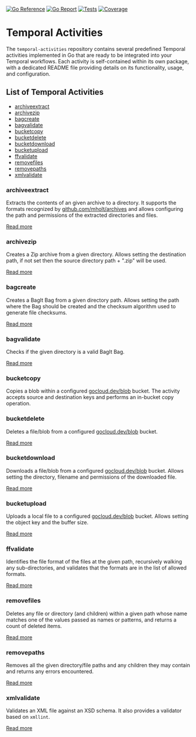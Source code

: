 [![Go Reference](https://pkg.go.dev/badge/github.com/artefactual-sdps/temporal-activities.svg)](https://pkg.go.dev/github.com/artefactual-sdps/temporal-activities)
[![Go Report](https://goreportcard.com/badge/github.com/artefactual-sdps/temporal-activities)](https://goreportcard.com/report/github.com/artefactual-sdps/temporal-activities)
[![Tests](https://github.com/artefactual-sdps/temporal-activities/actions/workflows/test.yml/badge.svg)](https://github.com/artefactual-sdps/temporal-activities/actions/workflows/test.yml)
[![Coverage](https://img.shields.io/codecov/c/github/artefactual-sdps/temporal-activities)](https://app.codecov.io/gh/artefactual-sdps/temporal-activities)

# Temporal Activities

The `temporal-activities` repository contains several predefined Temporal
activities implemented in Go that are ready to be integrated into your Temporal
workflows. Each activity is self-contained within its own package, with a
dedicated README file providing details on its functionality, usage, and
configuration.

## List of Temporal Activities

- [archiveextract](#archiveextract)
- [archivezip](#archivezip)
- [bagcreate](#bagcreate)
- [bagvalidate](#bagvalidate)
- [bucketcopy](#bucketcopy)
- [bucketdelete](#bucketdelete)
- [bucketdownload](#bucketdownload)
- [bucketupload](#bucketupload)
- [ffvalidate](#ffvalidate)
- [removefiles](#removefiles)
- [removepaths](#removepaths)
- [xmlvalidate](#xmlvalidate)

### archiveextract

Extracts the contents of an given archive to a directory. It supports the
formats recognized by [github.com/mholt/archives] and allows configuring the
path and permissions of the extracted directories and files.

[Read more](./archiveextract/README.md)

### archivezip

Creates a Zip archive from a given directory. Allows setting the destination
path, if not set then the source directory path + ".zip" will be used.

[Read more](./archivezip/README.md)

### bagcreate

Creates a BagIt Bag from a given directory path. Allows setting the path where
the Bag should be created and the checksum algorithm used to generate file
checksums.

[Read more](./bagcreate/README.md)

### bagvalidate

Checks if the given directory is a valid BagIt Bag.

[Read more](./bagvalidate/README.md)

### bucketcopy

Copies a blob within a configured [gocloud.dev/blob] bucket. The activity
accepts source and destination keys and performs an in-bucket copy operation.

### bucketdelete

Deletes a file/blob from a configured [gocloud.dev/blob] bucket.

[Read more](./bucketdelete/README.md)

### bucketdownload

Downloads a file/blob from a configured [gocloud.dev/blob] bucket. Allows
setting the directory, filename and permissions of the downloaded file.

[Read more](./bucketdownload/README.md)

### bucketupload

Uploads a local file to a configured [gocloud.dev/blob] bucket. Allows setting
the object key and the buffer size.

[Read more](./bucketupload/README.md)

### ffvalidate

Identifies the file format of the files at the given path, recursively walking
any sub-directories, and validates that the formats are in the list of allowed
formats.

[Read more](./ffvalidate/README.md)

### removefiles

Deletes any file or directory (and children) within a given path whose name
matches one of the values passed as names or patterns, and returns a count of
deleted items.

[Read more](./removefiles/README.md)

### removepaths

Removes all the given directory/file paths and any children they may contain
and returns any errors encountered.

[Read more](./removepaths/README.md)

### xmlvalidate

Validates an XML file against an XSD schema. It also provides a validator based
on `xmllint`.

[Read more](./xmlvalidate/README.md)

[github.com/mholt/archives]: https://pkg.go.dev/github.com/mholt/archives
[gocloud.dev/blob]: https://pkg.go.dev/gocloud.dev/blob
